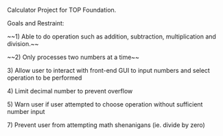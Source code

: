 Calculator Project for TOP Foundation.

Goals and Restraint:
<p>~~1) Able to do operation such as addition, subtraction, multiplication and division.~~</p>
<p>~~2) Only processes two numbers at a time~~</p>
<p>3) Allow user to interact with front-end GUI to input numbers and select operation to be performed
</p>
<p>4) Limit decimal number to prevent overflow
</p>
<p>5) Warn user if user attempted to choose operation without sufficient number input
</p>
<p>7) Prevent user from attempting math shenanigans (ie. divide by zero)</p>
